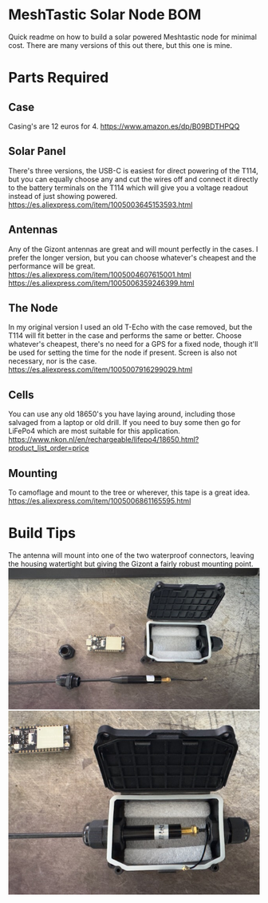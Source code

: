# MeshTastic Solar Node BOM

Quick readme on how to build a solar powered Meshtastic node for minimal cost. There are many versions of this out there, but this one is mine.

# Parts Required

## Case

Casing's are 12 euros for 4.
https://www.amazon.es/dp/B09BDTHPQQ

## Solar Panel

There's three versions, the USB-C is easiest for direct powering of the T114, but you can equally choose any and cut the wires off and connect it directly to the battery terminals on the T114 which will give you a voltage readout instead of just showing powered.
https://es.aliexpress.com/item/1005003645153593.html

## Antennas

Any of the Gizont antennas are great and will mount perfectly in the cases. I prefer the longer version, but you can choose whatever's cheapest and the performance will be great.
https://es.aliexpress.com/item/1005004607615001.html
https://es.aliexpress.com/item/1005006359246399.html

## The Node

In my original version I used an old T-Echo with the case removed, but the T114 will fit better in the case and performs the same or better. Choose whatever's cheapest, there's no need for a GPS for a fixed node, though it'll be used for setting the time for the node if present. Screen is also not necessary, nor is the case.
https://es.aliexpress.com/item/1005007916299029.html

## Cells

You can use any old 18650's you have laying around, including those salvaged from a laptop or old drill. If you need to buy some then go for LiFePo4 which are most suitable for this application.
https://www.nkon.nl/en/rechargeable/lifepo4/18650.html?product_list_order=price

## Mounting

To camoflage and mount to the tree or wherever, this tape is a great idea.
https://es.aliexpress.com/item/1005006861165595.html

# Build Tips

The antenna will mount into one of the two waterproof connectors, leaving the housing watertight but giving the Gizont a fairly robust mounting point.
![Mounting the antenna](/assets/images/IMG_1601.jpeg)
![Mounted Antenna](/assets/images/IMG_1602.jpeg)
